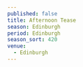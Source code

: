 ```yaml
---
published: false
title: Afternoon Tease
season: Edinburgh
period: Edinburgh
season_sort: 420
venue:
  - Edinburgh
---
```



